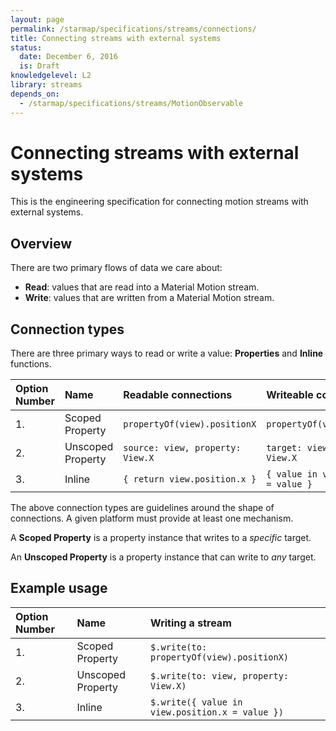 ```yaml
---
layout: page
permalink: /starmap/specifications/streams/connections/
title: Connecting streams with external systems
status:
  date: December 6, 2016
  is: Draft
knowledgelevel: L2
library: streams
depends_on:
  - /starmap/specifications/streams/MotionObservable
---
```


# Connecting streams with external systems

This is the engineering specification for connecting motion streams with external systems.

## Overview

There are two primary flows of data we care about:

- **Read**: values that are read into a Material Motion stream.
- **Write**: values that are written from a Material Motion stream.

## Connection types

There are three primary ways to read or write a value: **Properties** and **Inline** functions.

| Option Number | Name              | Readable connections             | Writeable connections                  |
|:--------------|:------------------|:---------------------------------|:---------------------------------------|
| 1.            | Scoped Property   | `propertyOf(view).positionX`     | `propertyOf(view).positionX`           |
| 2.            | Unscoped Property | `source: view, property: View.X` | `target: view, property: View.X`       |
| 3.            | Inline            | `{ return view.position.x }`     | `{ value in view.position.x = value }` |

The above connection types are guidelines around the shape of connections. A given platform must
provide at least one mechanism.

A **Scoped Property** is a property instance that writes to a *specific* target.

An **Unscoped Property** is a property instance that can write to *any* target.

## Example usage

| Option Number | Name              | Writing a stream                                |
|:--------------|:------------------|:------------------------------------------------|
| 1.            | Scoped Property   | `$.write(to: propertyOf(view).positionX)`       |
| 2.            | Unscoped Property | `$.write(to: view, property: View.X)`           |
| 3.            | Inline            | `$.write({ value in view.position.x = value })` |
